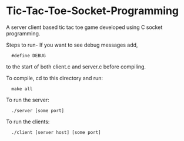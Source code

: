 # Tic-Tac-Toe-Socket-Programming
A server client based tic tac toe game developed using C socket programming.


Steps to run-
If you want to see debug messages add,

      #define DEBUG

to the start of both client.c and server.c before compiling. 

To compile, cd to this directory and run: 

      make all

To run the server: 
      
      ./server [some port]

To run the clients: 

      ./client [server host] [some port]
